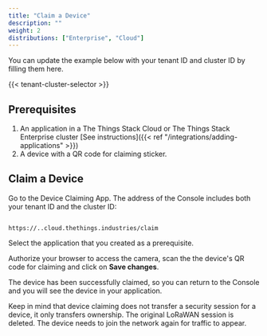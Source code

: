 ```yaml
---
title: "Claim a Device"
description: ""
weight: 2
distributions: ["Enterprise", "Cloud"]
--- 
```


You can update the example below with your tenant ID and cluster ID by filling them here.

{{< tenant-cluster-selector >}}

## Prerequisites

1. An application in a The Things Stack Cloud or The Things Stack Enterprise cluster [See instructions]({{< ref "/integrations/adding-applications" >}})
2. A device with a QR code for claiming sticker.

## Claim a Device

Go to the Device Claiming App. The address of the Console includes both your tenant ID and the cluster ID:

<p>
<code data-content="cluster-address">
https://<span data-content="tenant-id"></span>.<span data-content="cluster-id"></span>.cloud.thethings.industries/claim
</code>
</p>

Select the application that you created as a prerequisite.

Authorize your browser to access the camera, scan the the device's QR code for claiming and click on **Save changes**.

The device has been successfully claimed, so you can return to the Console and you will see the device in your application.

Keep in mind that device claiming does not transfer a security session for a device, it only transfers ownership. The original LoRaWAN session is deleted. The device needs to join the network again for traffic to appear.
